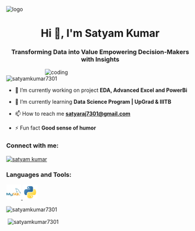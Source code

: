 ![logo](https://www.nclouds.com/blog/wp-content/uploads/2019/10/banner-blog17o2019.jpg)
<h1 align="center">Hi 👋, I'm Satyam Kumar</h1>
<h3 align="center">Transforming Data into Value Empowering Decision-Makers with Insights</h3>

<img align="right" alt="coding" width="400" src="https://media.tenor.com/Ug6cbVA1ZsMAAAAd/developer.gif">

<p align="left"> <img src="https://komarev.com/ghpvc/?username=satyamkumar7301&label=Profile%20views&color=0e75b6&style=flat" alt="satyamkumar7301" /> </p>

- 🔭 I’m currently working on project **EDA, Advanced Excel and PowerBi**

- 🌱 I’m currently learning **Data Science Program | UpGrad & IIITB**

- 📫 How to reach me **satyaraj7301@gmail.com**

- ⚡ Fun fact **Good sense of humor**

<h3 align="left">Connect with me:</h3>
<p align="left">
<a href=https://www.linkedin.com/in/satyam7301 target="blank"><img align="center" src="https://raw.githubusercontent.com/rahuldkjain/github-profile-readme-generator/master/src/images/icons/Social/linked-in-alt.svg" alt="satyam kumar" height="30" width="40" /></a>
</p>

<h3 align="left">Languages and Tools:</h3>
<p align="left"> <a href="https://www.mysql.com/" target="_blank" rel="noreferrer"> <img src="https://raw.githubusercontent.com/devicons/devicon/master/icons/mysql/mysql-original-wordmark.svg" alt="mysql" width="40" height="40"/> </a> <a href="https://www.python.org" target="_blank" rel="noreferrer"> <img src="https://raw.githubusercontent.com/devicons/devicon/master/icons/python/python-original.svg" alt="python" width="40" height="40"/> </a> </p>



<p><img align="center" src="https://github-readme-streak-stats.herokuapp.com/?user=satyamkumar7301&" alt="satyamkumar7301" /></p>


<p>&nbsp;<img align="center" src="https://github-readme-stats.vercel.app/api?username=satyamkumar7301&show_icons=true&locale=en" alt="satyamkumar7301" /></p>



